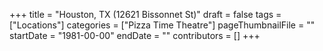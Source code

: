 +++
title = "Houston, TX (12621 Bissonnet St)"
draft = false
tags = ["Locations"]
categories = ["Pizza Time Theatre"]
pageThumbnailFile = ""
startDate = "1981-00-00"
endDate = ""
contributors = []
+++
